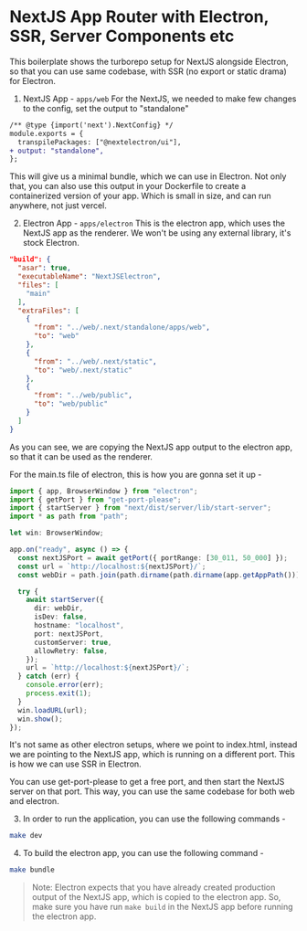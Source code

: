 # NextJS App Router with Electron, SSR, Server Components etc

This boilerplate shows the turborepo setup for NextJS alongside Electron, so that you can use same codebase, with SSR (no export or static drama) for Electron.

1. NextJS App - `apps/web`
   For the NextJS, we needed to make few changes to the config, set the output to "standalone"

```diff
/** @type {import('next').NextConfig} */
module.exports = {
  transpilePackages: ["@nextelectron/ui"],
+ output: "standalone",
};
```

This will give us a minimal bundle, which we can use in Electron. Not only that, you can also use this output in your Dockerfile to create a containerized version of your app. Which is small in size, and can run anywhere, not just vercel.

2. Electron App - `apps/electron`
   This is the electron app, which uses the NextJS app as the renderer. We won't be using any external library, it's stock Electron.

```json
"build": {
  "asar": true,
  "executableName": "NextJSElectron",
  "files": [
    "main"
  ],
  "extraFiles": [
    {
      "from": "../web/.next/standalone/apps/web",
      "to": "web"
    },
    {
      "from": "../web/.next/static",
      "to": "web/.next/static"
    },
    {
      "from": "../web/public",
      "to": "web/public"
    }
  ]
}
```

As you can see, we are copying the NextJS app output to the electron app, so that it can be used as the renderer.

For the main.ts file of electron, this is how you are gonna set it up -

```ts
import { app, BrowserWindow } from "electron";
import { getPort } from "get-port-please";
import { startServer } from "next/dist/server/lib/start-server";
import * as path from "path";

let win: BrowserWindow;

app.on("ready", async () => {
  const nextJSPort = await getPort({ portRange: [30_011, 50_000] });
  const url = `http://localhost:${nextJSPort}/`;
  const webDir = path.join(path.dirname(path.dirname(app.getAppPath())), "web");

  try {
    await startServer({
      dir: webDir,
      isDev: false,
      hostname: "localhost",
      port: nextJSPort,
      customServer: true,
      allowRetry: false,
    });
    url = `http://localhost:${nextJSPort}/`;
  } catch (err) {
    console.error(err);
    process.exit(1);
  }
  win.loadURL(url);
  win.show();
});
```

It's not same as other electron setups, where we point to index.html, instead we are pointing to the NextJS app, which is running on a different port. This is how we can use SSR in Electron.

You can use get-port-please to get a free port, and then start the NextJS server on that port. This way, you can use the same codebase for both web and electron.

3. In order to run the application, you can use the following commands -

```bash
make dev
```

4. To build the electron app, you can use the following command -

```bash
make bundle
```

> Note: Electron expects that you have already created production output of the NextJS app, which is copied to the electron app. So, make sure you have run `make build` in the NextJS app before running the electron app.

